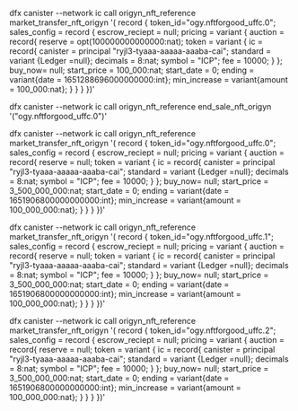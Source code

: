 dfx canister --network ic call origyn_nft_reference market_transfer_nft_origyn '( record {
    token_id="ogy.nftforgood_uffc.0";
    sales_config =  record {
        escrow_reciept = null;
        pricing = variant {
            auction = record{
                reserve = opt(100000000000000:nat);
                token = variant {
                    ic = record{
                        canister = principal "ryjl3-tyaaa-aaaaa-aaaba-cai";
                        standard = variant {Ledger =null};
                        decimals = 8:nat;
                        symbol = "ICP";
                        fee = 10000;
                    }
                };
                buy_now= null;
                start_price = 100_000:nat;
                start_date = 0;
                ending = variant{date = 1651288696000000000:int};
                min_increase = variant{amount = 100_000:nat};
            }
        }
    }
})'


dfx canister --network ic call origyn_nft_reference end_sale_nft_origyn '("ogy.nftforgood_uffc.0")'


dfx canister --network ic call origyn_nft_reference market_transfer_nft_origyn '( record {
    token_id="ogy.nftforgood_uffc.0";
    sales_config =  record {
        escrow_reciept = null;
        pricing = variant {
            auction = record{
                reserve = null;
                token = variant {
                    ic = record{
                        canister = principal "ryjl3-tyaaa-aaaaa-aaaba-cai";
                        standard = variant {Ledger =null};
                        decimals = 8:nat;
                        symbol = "ICP";
                        fee = 10000;
                    }
                };
                buy_now= null;
                start_price = 3_500_000_000:nat;
                start_date = 0;
                ending = variant{date = 1651906800000000000:int};
                min_increase = variant{amount = 100_000_000:nat};
            }
        }
    }
})'

dfx canister --network ic call origyn_nft_reference market_transfer_nft_origyn '( record {
    token_id="ogy.nftforgood_uffc.1";
    sales_config =  record {
        escrow_reciept = null;
        pricing = variant {
            auction = record{
                reserve = null;
                token = variant {
                    ic = record{
                        canister = principal "ryjl3-tyaaa-aaaaa-aaaba-cai";
                        standard = variant {Ledger =null};
                        decimals = 8:nat;
                        symbol = "ICP";
                        fee = 10000;
                    }
                };
                buy_now= null;
                start_price = 3_500_000_000:nat;
                start_date = 0;
                ending = variant{date = 1651906800000000000:int};
                min_increase = variant{amount = 100_000_000:nat};
            }
        }
    }
})'

dfx canister --network ic call origyn_nft_reference market_transfer_nft_origyn '( record {
    token_id="ogy.nftforgood_uffc.2";
    sales_config =  record {
        escrow_reciept = null;
        pricing = variant {
            auction = record{
                reserve = null;
                token = variant {
                    ic = record{
                        canister = principal "ryjl3-tyaaa-aaaaa-aaaba-cai";
                        standard = variant {Ledger =null};
                        decimals = 8:nat;
                        symbol = "ICP";
                        fee = 10000;
                    }
                };
                buy_now= null;
                start_price = 3_500_000_000:nat;
                start_date = 0;
                ending = variant{date = 1651906800000000000:int};
                min_increase = variant{amount = 100_000_000:nat};
            }
        }
    }
})'